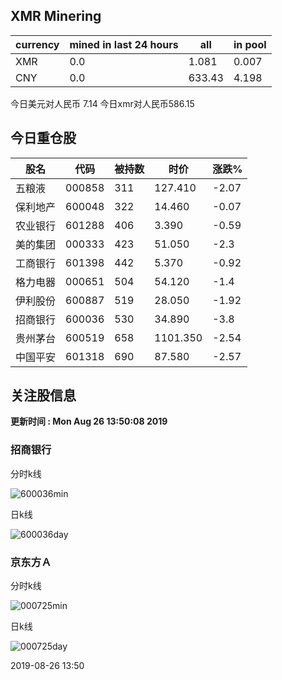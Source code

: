 ## XMR Minering

|currency|mined in last 24 hours|all|in pool|
|---|---|---|---|
|XMR|0.0|1.081|0.007|
|CNY|0.0|633.43|4.198|

今日美元对人民币 7.14	今日xmr对人民币586.15


## 今日重仓股 

|股名|代码|被持数|时价|涨跌%|
|---|---|---|---|---|
|五粮液|000858|311|127.410|-2.07|
|保利地产|600048|322|14.460|-0.07|
|农业银行|601288|406|3.390|-0.59|
|美的集团|000333|423|51.050|-2.3|
|工商银行|601398|442|5.370|-0.92|
|格力电器|000651|504|54.120|-1.4|
|伊利股份|600887|519|28.050|-1.92|
|招商银行|600036|530|34.890|-3.8|
|贵州茅台|600519|658|1101.350|-2.54|
|中国平安|601318|690|87.580|-2.57|

## 关注股信息
**更新时间 : Mon Aug 26 13:50:08 2019**
### 招商银行 
分时k线

![600036min](http://image.sinajs.cn/newchart/min/n/sh600036.gif)

日k线

![600036day](http://image.sinajs.cn/newchart/daily/n/sh600036.gif)

### 京东方Ａ 
分时k线

![000725min](http://image.sinajs.cn/newchart/min/n/sz000725.gif)

日k线

![000725day](http://image.sinajs.cn/newchart/daily/n/sz000725.gif)

2019-08-26 13:50
